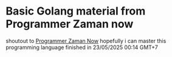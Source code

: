 # Basic Golang material from Programmer Zaman now
shoutout to [Programmer Zaman Now](https://www.youtube.com/@ProgrammerZamanNow)
hopefully i can master this programming language
finished in 23/05/2025 00:14 GMT+7
